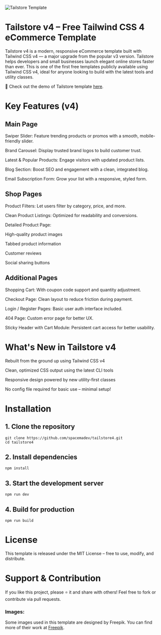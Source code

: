 ![Tailstore Template](https://spacema-dev.com/tailstore/fullimage.png)

# Tailstore v4 – Free Tailwind CSS 4 eCommerce Template
Tailstore v4 is a modern, responsive eCommerce template built with Tailwind CSS v4 — a major upgrade from the popular v3 version. Tailstore helps developers and small businesses launch elegant online stores faster than ever. This is one of the first free templates publicly available using Tailwind CSS v4, ideal for anyone looking to build with the latest tools and utility classes.

🔗 Check out the demo of Tailstore template [here](https://spacema-dev.com/tailstore/).

# Key Features (v4)
## Main Page
Swiper Slider: Feature trending products or promos with a smooth, mobile-friendly slider.

Brand Carousel: Display trusted brand logos to build customer trust.

Latest & Popular Products: Engage visitors with updated product lists.

Blog Section: Boost SEO and engagement with a clean, integrated blog.

Email Subscription Form: Grow your list with a responsive, styled form.

## Shop Pages
Product Filters: Let users filter by category, price, and more.

Clean Product Listings: Optimized for readability and conversions.

Detailed Product Page:

High-quality product images

Tabbed product information

Customer reviews

Social sharing buttons

## Additional Pages
Shopping Cart: With coupon code support and quantity adjustment.

Checkout Page: Clean layout to reduce friction during payment.

Login / Register Pages: Basic user auth interface included.

404 Page: Custom error page for better UX.

Sticky Header with Cart Module: Persistent cart access for better usability.

#  What's New in Tailstore v4
Rebuilt from the ground up using Tailwind CSS v4

Clean, optimized CSS output using the latest CLI tools

Responsive design powered by new utility-first classes

No config file required for basic use – minimal setup!

# Installation
## 1. Clone the repository
```
git clone https://github.com/spacemadev/tailstore4.git
cd tailstore4
```

## 2. Install dependencies
```
npm install
```

## 3. Start the development server
```
npm run dev
```

## 4. Build for production
```
npm run build
```


# License
This template is released under the MIT License – free to use, modify, and distribute.

# Support & Contribution
If you like this project, please ⭐ it and share with others!
Feel free to fork or contribute via pull requests.

### Images:

Some images used in this template are designed by Freepik. You can find more of their work at [Freepik](https://www.freepik.com/).



